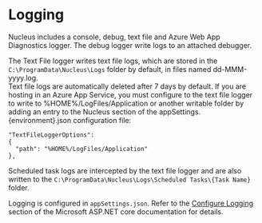 # Logging
Nucleus includes a console, debug, text file and Azure Web App Diagnostics logger.  The debug logger write logs to an attached debugger.  

The Text File logger writes text file logs, which are stored in the `C:\ProgramData\Nucleus\Logs` folder by default, in files named dd-MMM-yyyy.log.  
Text file logs are automatically deleted after 7 days by default.  If you are hosting in an Azure App Service, you must configure to the text file logger 
to write to %HOME%/LogFiles/Application or another writable folder by adding an entry to the Nucleus section of the appSettings.{environment}.json 
configuration file:

    "TextFileLoggerOptions": 
    {
      "path": "%HOME%/LogFiles/Application"
    },

Scheduled task logs are intercepted by the text file logger and are also written to the `C:\ProgramData\Nucleus\Logs\Scheduled Tasks\{Task Name}` folder.

Logging is configured in `appSettings.json`.  Refer to the [Configure Logging](https://docs.microsoft.com/en-us/aspnet/core/fundamentals/logging#configure-logging)
section of the Microsoft ASP.NET core documentation for details.

